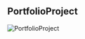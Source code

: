 ## PortfolioProject
![PortfolioProject](https://github.com/user-attachments/assets/93427d3b-b528-4302-8937-66e91785e8f2)

